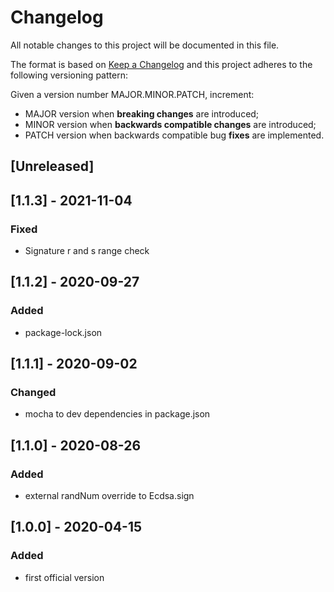# Changelog

All notable changes to this project will be documented in this file.

The format is based on [Keep a Changelog](https://keepachangelog.com/en/1.0.0/)
and this project adheres to the following versioning pattern:

Given a version number MAJOR.MINOR.PATCH, increment:

- MAJOR version when **breaking changes** are introduced;
- MINOR version when **backwards compatible changes** are introduced;
- PATCH version when backwards compatible bug **fixes** are implemented.


## [Unreleased]

## [1.1.3] - 2021-11-04
### Fixed
- Signature r and s range check

## [1.1.2] - 2020-09-27
### Added
- package-lock.json

## [1.1.1] - 2020-09-02
### Changed
- mocha to dev dependencies in package.json

## [1.1.0] - 2020-08-26
### Added
- external randNum override to Ecdsa.sign

## [1.0.0] - 2020-04-15
### Added
- first official version